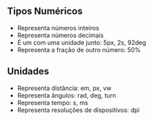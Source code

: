 ## Tipos Numéricos

* <integer>  Representa números inteiros
* <number>  Representa números decimais
* <dimension> É um <number> com uma unidade junto: 5px, 2s, 92deg
* <percentagem> Representa a fração de outro número: 50%

## Unidades

* <length>  Representa distância: em, px, vw
* <angle>  Representa ângulos: rad, deg, turn
* <time> Representa tempo: s, ms 
* <resolution>  Representa resoluções de dispositivos: dpi